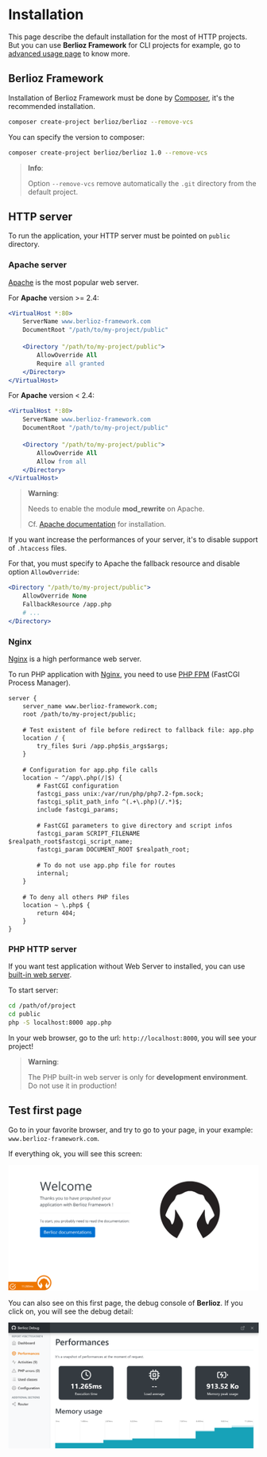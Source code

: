 <meta name="docparser-index" content="Installation" />
<meta name="docparser-index-order" content="1" />

# Installation

This page describe the default installation for the most of HTTP projects.
But you can use **Berlioz Framework** for CLI projects for example, go to [advanced usage page](../advanced.md) to know more.

## Berlioz Framework

Installation of Berlioz Framework must be done by [Composer](https://getcomposer.org/), it's the recommended installation.

```bash
composer create-project berlioz/berlioz --remove-vcs
```

You can specify the version to composer:

```bash
composer create-project berlioz/berlioz 1.0 --remove-vcs
```

> **Info**:
>
> Option `--remove-vcs` remove automatically the `.git` directory from the default project.

## HTTP server

To run the application, your HTTP server must be pointed on `public` directory.

### Apache server

[Apache](https://httpd.apache.org/) is the most popular web server.

For **Apache** version >= 2.4:

```apache
<VirtualHost *:80>
    ServerName www.berlioz-framework.com
    DocumentRoot "/path/to/my-project/public"

    <Directory "/path/to/my-project/public">
        AllowOverride All
        Require all granted
    </Directory>
</VirtualHost>
```

For **Apache** version < 2.4:

```apache
<VirtualHost *:80>
    ServerName www.berlioz-framework.com
    DocumentRoot "/path/to/my-project/public"

    <Directory "/path/to/my-project/public">
        AllowOverride All
        Allow from all
    </Directory>
</VirtualHost>
```

> **Warning**:
>
> Needs to enable the module **mod_rewrite** on Apache.
>
> Cf. [Apache documentation](https://httpd.apache.org/docs/current/fr/mod/mod_rewrite.html) for installation.

If you want increase the performances of your server, it's to disable support of `.htaccess` files.

For that, you must specify to Apache the fallback resource and disable option `AllowOverride`:

```apache
<Directory "/path/to/my-project/public">
    AllowOverride None
    FallbackResource /app.php
    # ...
</Directory>
```  

### Nginx

[Nginx](https://www.nginx.com) is a high performance web server.

To run PHP application with [Nginx](https://www.nginx.com), you need to use [PHP FPM](http://php.net/manual/book.fpm.php) (FastCGI Process Manager).

```nginx
server {
    server_name www.berlioz-framework.com;
    root /path/to/my-project/public;

    # Test existent of file before redirect to fallback file: app.php
    location / {
        try_files $uri /app.php$is_args$args;
    }

    # Configuration for app.php file calls
    location ~ ^/app\.php(/|$) {
        # FastCGI configuration
        fastcgi_pass unix:/var/run/php/php7.2-fpm.sock;
        fastcgi_split_path_info ^(.+\.php)(/.*)$;
        include fastcgi_params;

        # FastCGI parameters to give directory and script infos
        fastcgi_param SCRIPT_FILENAME $realpath_root$fastcgi_script_name;
        fastcgi_param DOCUMENT_ROOT $realpath_root;

        # To do not use app.php file for routes
        internal;
    }

    # To deny all others PHP files
    location ~ \.php$ {
        return 404;
    }
}
```

### PHP HTTP server

If you want test application without Web Server to installed, you can use [built-in web server](http://php.net/manual/features.commandline.webserver.php).

To start server:

```bash
cd /path/of/project
cd public
php -S localhost:8000 app.php
```

In your web browser, go to the url: `http://localhost:8000`, you will see your project!

> **Warning**:
>
> The PHP built-in web server is only for **development environment**.
> Do not use it in production!

## Test first page

Go to in your favorite browser, and try to go to your page, in your example: `www.berlioz-framework.com`.

If everything ok, you will see this screen:

![First page](../_imgs/first-page.png)

You can also see on this first page, the debug console of **Berlioz**. If you click on, you will see the debug detail:

![Debug](../_imgs/first-page-debug.png)
